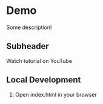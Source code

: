 # Demo 

Some description!

## Subheader

Watch tutorial on YouTube

## Local Development 

1. Open index.html in your browser